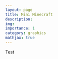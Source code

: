 ```yaml
---
layout: page
title: Mini Minecraft
description:
img: 
importance: 1
category: graphics
mathjax: true
---
```

Test